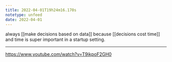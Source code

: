 ```yaml
---
title: 2022-04-01T19h24m16.170s
notetype: unfeed
date: 2022-04-01
---
```

always [[make decisions based on data]] because [[decisions cost time]] and time is super important in a startup setting.

---

https://www.youtube.com/watch?v=T9ikpoF2GH0